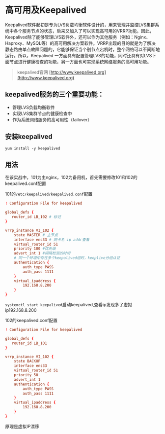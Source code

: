 # 高可用及Keepalived

Keepalived软件起初是专为LVS负载均衡软件设计的，用来管理并监控LVS集群系统中各个服务节点的状态，后来又加入了可以实现高可用的VRRP功能。因此，Keepalived除了能够管理LVS软件外，还可以作为其他服务（例如：Nginx、Haproxy、MySQL等）的高可用解决方案软件。VRRP出现的目的就是为了解决静态路由单点故障问题的，它能够保证当个别节点宕机时，整个网络可以不间断地运行。所以，Keepalived 一方面具有配置管理LVS的功能，同时还具有对LVS下面节点进行健康检查的功能，另一方面也可实现系统网络服务的高可用功能。

> keepalived官网 [http://www.keepalived.org](http://www.keepalived.org)

## keepalived服务的三个重要功能：

- 管理LVS负载均衡软件
- 实现LVS集群节点的健康检查中
- 作为系统网络服务的高可用性（failover）

## 安装keepalived

`yum install -y keepalived`

## 用法

在该实战中，101为主nginx，102为备用机，首先需要修改101和102的keepalived.conf配置

101的`/etc/keepalived/keepalived.conf`配置

```conf
! Configuration File for keepalived

global_defs {
   router_id LB_102 # 标记
}

vrrp_instance VI_102 {
    state MASTER # 主节点
    interface ens33 # 网卡名 ip addr查看
    virtual_router_id 51
    priority 100 #优先级
    advert_int 1 #间隔检测的时间
    # 同一个环境中存在多个keepalived组时，keeplive分组认证
    authentication {
        auth_type PASS
        auth_pass 1111
    }
    virtual_ipaddress {
        192.168.8.200
    }
}
```

`systemctl start keepalived`启动keepalived,查看ip发现多了虚拟ip192.168.8.200

102的keepalived.conf配置

```conf
! Configuration File for keepalived

global_defs {
   router_id LB_101
}

vrrp_instance VI_102 {
    state BACKUP
    interface ens33
    virtual_router_id 51
    priority 50
    advert_int 1
    authentication {
        auth_type PASS
        auth_pass 1111
    }
    virtual_ipaddress {
        192.168.8.200
    }
}
```

原理是虚拟IP漂移